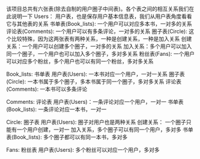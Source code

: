 该项目总共有六张表(除去自制的用户圈子中间表)。各个表之间的相互关系我们在此说明一下
Users： 用户表，也是保存用户基本信息表，我们从用户表角度看看它与其他表的关系
        书单表(Book_lists): 一个用户可以对应多本书，一对多的关系
        评论表(Comments): 一个用户可以有多条评论，一对多的关系
        圈子表(Circle): 这个比较特殊，因为这两张表有两种关系，一种是创建关系，一种是加入关系
            创建关系：一个用户可以创建多个圈子，一对多的关系
            加入关系：多个用户可以加入同一个圈子，一个用户也可以加入多个圈子，多对多关系
        粉丝表(Fans): 一个用户可以对应多个粉丝，多个用户也可以有同一个粉丝，多对多关系

Book_lists: 书单表
            用户表(Users): 一本书对应一个用户，一对一关系
            圈子表(Circle): 一本书属于多个圈子，多本书属于同一个圈子，多对多关系
            评论表(Comments): 一本书可以多条评论

Comments: 评论表
          用户表(Users)：一条评论对应一个用户，一对一
          书单表(Book_lists): 一条评论对应一本书，一对一

Circle: 圈子表
        用户表(Users): 圈子对用户也是两种关系
            创建关系： 一个圈子只能有一个用户创建，一对一
            加入关系，多个圈子可以有同一个用户，多对多
        书单表(Book_lists): 多个圈子都可以有同一本书，多对多

Fans: 粉丝表
      用户表(Users): 多个粉丝可以对应一个用户，多对多